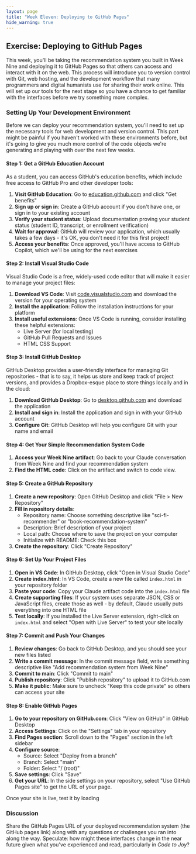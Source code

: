 ```yaml
---
layout: page
title: "Week Eleven: Deploying to GitHub Pages"
hide_warning: true
---
```


## Exercise: Deploying to GitHub Pages

This week, you'll be taking the recommendation system you built in Week Nine and deploying it to GitHub Pages so that others can access and interact with it on the web. This process will introduce you to version control with Git, web hosting, and the development workflow that many programmers and digital humanists use for sharing their work online. This will set up our tools for the next stage so you have a chance to get familiar with the interfaces before we try something more complex.

### Setting Up Your Development Environment

Before we can deploy your recommendation system, you'll need to set up the necessary tools for web development and version control. This part might be painful if you haven't worked with these environments before, but it's going to give you much more control of the code objects we're generating and playing with over the next few weeks.

#### Step 1: Get a GitHub Education Account

As a student, you can access GitHub's education benefits, which include free access to GitHub Pro and other developer tools:

1. **Visit GitHub Education**: Go to [education.github.com](https://education.github.com/) and click "Get benefits"
2. **Sign up or sign in**: Create a GitHub account if you don't have one, or sign in to your existing account
3. **Verify your student status**: Upload documentation proving your student status (student ID, transcript, or enrollment verification)
4. **Wait for approval**: GitHub will review your application, which usually takes a few days - it's OK, you don't need it for this first project!
5. **Access your benefits**: Once approved, you'll have access to GitHub Copilot, which we'll be using for the next exercises

#### Step 2: Install Visual Studio Code

Visual Studio Code is a free, widely-used code editor that will make it easier to manage your project files:

1. **Download VS Code**: Visit [code.visualstudio.com](https://code.visualstudio.com/) and download the version for your operating system
2. **Install the application**: Follow the installation instructions for your platform
3. **Install useful extensions**: Once VS Code is running, consider installing these helpful extensions:
   - Live Server (for local testing)
   - GitHub Pull Requests and Issues
   - HTML CSS Support

#### Step 3: Install GitHub Desktop

GitHub Desktop provides a user-friendly interface for managing Git repositories - that is to say, it helps us store and keep track of project versions, and provides a Dropbox-esque place to store things locally and in the cloud:

1. **Download GitHub Desktop**: Go to [desktop.github.com](https://desktop.github.com/) and download the application
2. **Install and sign in**: Install the application and sign in with your GitHub account
3. **Configure Git**: GitHub Desktop will help you configure Git with your name and email

#### Step 4: Get Your Simple Recommendation System Code

1. **Access your Week Nine artifact**: Go back to your Claude conversation from Week Nine and find your recommendation system
2. **Find the HTML code**: Click on the artifact and switch to code view. 

#### Step 5: Create a GitHub Repository

1. **Create a new repository**: Open GitHub Desktop and click "File > New Repository"
2. **Fill in repository details**:
   - Repository name: Choose something descriptive like "sci-fi-recommender" or "book-recommendation-system"
   - Description: Brief description of your project
   - Local path: Choose where to save the project on your computer
   - Initialize with README: Check this box
3. **Create the repository**: Click "Create Repository"

#### Step 6: Set Up Your Project Files

1. **Open in VS Code**: In GitHub Desktop, click "Open in Visual Studio Code"
2. **Create index.html**: In VS Code, create a new file called `index.html` in your repository folder
3. **Paste your code**: Copy your Claude artifact code into the `index.html` file
4. **Create supporting files**: If your system uses separate JSON, CSS or JavaScript files, create those as well - by default, Claude usually puts everytihng into one HTML file
5. **Test locally**: If you installed the Live Server extension, right-click on `index.html` and select "Open with Live Server" to test your site locally

#### Step 7: Commit and Push Your Changes

1. **Review changes**: Go back to GitHub Desktop, and you should see your new files listed
2. **Write a commit message**: In the commit message field, write something descriptive like "Add recommendation system from Week Nine"
3. **Commit to main**: Click "Commit to main"
4. **Publish repository**: Click "Publish repository" to upload it to GitHub.com
5. **Make it public**: Make sure to uncheck "Keep this code private" so others can access your site

#### Step 8: Enable GitHub Pages

1. **Go to your repository on GitHub.com**: Click "View on GitHub" in GitHub Desktop
2. **Access Settings**: Click on the "Settings" tab in your repository
3. **Find Pages section**: Scroll down to the "Pages" section in the left sidebar
4. **Configure source**: 
   - Source: Select "Deploy from a branch"
   - Branch: Select "main" 
   - Folder: Select "/ (root)"
5. **Save settings**: Click "Save"
6. **Get your URL**: In the side settings on your repository, select "Use GitHub Pages site" to get the URL of your page.

Once your site is live, test it by loading 

### Discussion

Share the GitHub Pages URL of your deployed recommendation system (the GitHub pages link) along with any questions or challenges you ran into along the way. Speculate: how might these interfaces change in the near future given what you've experienced and read, particularly in *Code to Joy*?
